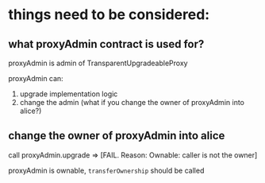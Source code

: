 # things need to be considered:

## what proxyAdmin contract is used for?
proxyAdmin is admin of TransparentUpgradeableProxy
   
   proxyAdmin can:

   1. upgrade implementation logic
   2. change the admin (what if you change the owner of proxyAdmin into alice?)

## change the owner of proxyAdmin into alice
call proxyAdmin.upgrade => [FAIL. Reason: Ownable: caller is not the owner]

proxyAdmin is ownable, `transferOwnership` should be called
   
